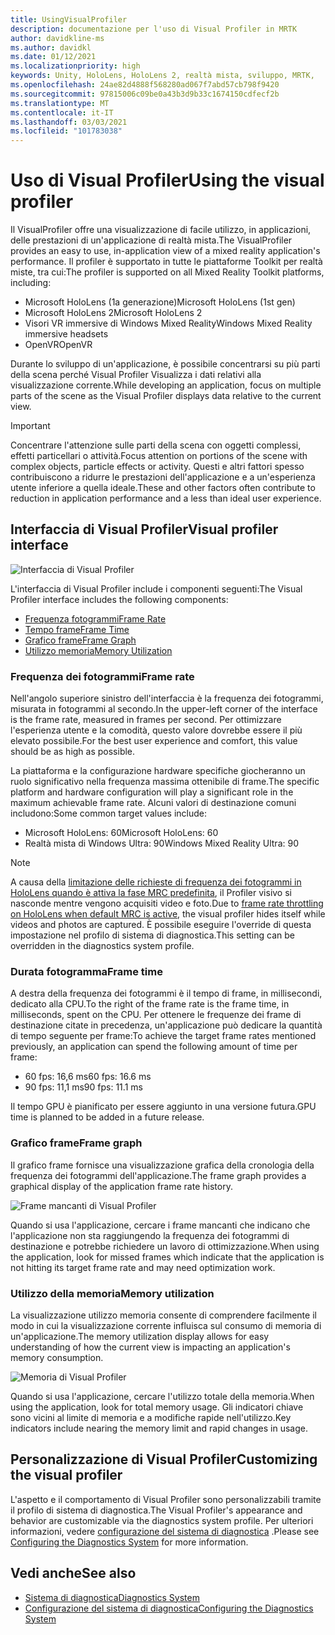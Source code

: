 ```yaml
---
title: UsingVisualProfiler
description: documentazione per l'uso di Visual Profiler in MRTK
author: davidkline-ms
ms.author: davidkl
ms.date: 01/12/2021
ms.localizationpriority: high
keywords: Unity, HoloLens, HoloLens 2, realtà mista, sviluppo, MRTK,
ms.openlocfilehash: 24ae82d4888f568280ad067f7abd57cb798f9420
ms.sourcegitcommit: 97815006c09be0a43b3d9b33c1674150cdfecf2b
ms.translationtype: MT
ms.contentlocale: it-IT
ms.lasthandoff: 03/03/2021
ms.locfileid: "101783038"
---
```

# <a name="using-the-visual-profiler"></a><span data-ttu-id="90f7c-104">Uso di Visual Profiler</span><span class="sxs-lookup"><span data-stu-id="90f7c-104">Using the visual profiler</span></span>

<span data-ttu-id="90f7c-105">Il VisualProfiler offre una visualizzazione di facile utilizzo, in applicazioni, delle prestazioni di un'applicazione di realtà mista.</span><span class="sxs-lookup"><span data-stu-id="90f7c-105">The VisualProfiler provides an easy to use, in-application view of a mixed reality application's performance.</span></span> <span data-ttu-id="90f7c-106">Il profiler è supportato in tutte le piattaforme Toolkit per realtà miste, tra cui:</span><span class="sxs-lookup"><span data-stu-id="90f7c-106">The profiler is supported on all Mixed Reality Toolkit platforms, including:</span></span>

- <span data-ttu-id="90f7c-107">Microsoft HoloLens (1a generazione)</span><span class="sxs-lookup"><span data-stu-id="90f7c-107">Microsoft HoloLens (1st gen)</span></span>
- <span data-ttu-id="90f7c-108">Microsoft HoloLens 2</span><span class="sxs-lookup"><span data-stu-id="90f7c-108">Microsoft HoloLens 2</span></span>
- <span data-ttu-id="90f7c-109">Visori VR immersive di Windows Mixed Reality</span><span class="sxs-lookup"><span data-stu-id="90f7c-109">Windows Mixed Reality immersive headsets</span></span>
- <span data-ttu-id="90f7c-110">OpenVR</span><span class="sxs-lookup"><span data-stu-id="90f7c-110">OpenVR</span></span>

<span data-ttu-id="90f7c-111">Durante lo sviluppo di un'applicazione, è possibile concentrarsi su più parti della scena perché Visual Profiler Visualizza i dati relativi alla visualizzazione corrente.</span><span class="sxs-lookup"><span data-stu-id="90f7c-111">While developing an application, focus on multiple parts of the scene as the Visual Profiler displays data relative to the current view.</span></span>

> [!IMPORTANT]
> <span data-ttu-id="90f7c-112">Concentrare l'attenzione sulle parti della scena con oggetti complessi, effetti particellari o attività.</span><span class="sxs-lookup"><span data-stu-id="90f7c-112">Focus attention on portions of the scene with complex objects, particle effects or activity.</span></span> <span data-ttu-id="90f7c-113">Questi e altri fattori spesso contribuiscono a ridurre le prestazioni dell'applicazione e a un'esperienza utente inferiore a quella ideale.</span><span class="sxs-lookup"><span data-stu-id="90f7c-113">These and other factors often contribute to reduction in application performance and a less than ideal user experience.</span></span>

## <a name="visual-profiler-interface"></a><span data-ttu-id="90f7c-114">Interfaccia di Visual Profiler</span><span class="sxs-lookup"><span data-stu-id="90f7c-114">Visual profiler interface</span></span>

![Interfaccia di Visual Profiler](../images/diagnostics/VisualProfiler.png)

<span data-ttu-id="90f7c-116">L'interfaccia di Visual Profiler include i componenti seguenti:</span><span class="sxs-lookup"><span data-stu-id="90f7c-116">The Visual Profiler interface includes the following components:</span></span>

- [<span data-ttu-id="90f7c-117">Frequenza fotogrammi</span><span class="sxs-lookup"><span data-stu-id="90f7c-117">Frame Rate</span></span>](#frame-rate)
- [<span data-ttu-id="90f7c-118">Tempo frame</span><span class="sxs-lookup"><span data-stu-id="90f7c-118">Frame Time</span></span>](#frame-time)
- [<span data-ttu-id="90f7c-119">Grafico frame</span><span class="sxs-lookup"><span data-stu-id="90f7c-119">Frame Graph</span></span>](#frame-graph)
- [<span data-ttu-id="90f7c-120">Utilizzo memoria</span><span class="sxs-lookup"><span data-stu-id="90f7c-120">Memory Utilization</span></span>](#memory-utilization)

### <a name="frame-rate"></a><span data-ttu-id="90f7c-121">Frequenza dei fotogrammi</span><span class="sxs-lookup"><span data-stu-id="90f7c-121">Frame rate</span></span>

<span data-ttu-id="90f7c-122">Nell'angolo superiore sinistro dell'interfaccia è la frequenza dei fotogrammi, misurata in fotogrammi al secondo.</span><span class="sxs-lookup"><span data-stu-id="90f7c-122">In the upper-left corner of the interface is the frame rate, measured in frames per second.</span></span> <span data-ttu-id="90f7c-123">Per ottimizzare l'esperienza utente e la comodità, questo valore dovrebbe essere il più elevato possibile.</span><span class="sxs-lookup"><span data-stu-id="90f7c-123">For the best user experience and comfort, this value should be as high as possible.</span></span>

<span data-ttu-id="90f7c-124">La piattaforma e la configurazione hardware specifiche giocheranno un ruolo significativo nella frequenza massima ottenibile di frame.</span><span class="sxs-lookup"><span data-stu-id="90f7c-124">The specific platform and hardware configuration will play a significant role in the maximum achievable frame rate.</span></span> <span data-ttu-id="90f7c-125">Alcuni valori di destinazione comuni includono:</span><span class="sxs-lookup"><span data-stu-id="90f7c-125">Some common target values include:</span></span>

- <span data-ttu-id="90f7c-126">Microsoft HoloLens: 60</span><span class="sxs-lookup"><span data-stu-id="90f7c-126">Microsoft HoloLens: 60</span></span>
- <span data-ttu-id="90f7c-127">Realtà mista di Windows Ultra: 90</span><span class="sxs-lookup"><span data-stu-id="90f7c-127">Windows Mixed Reality Ultra: 90</span></span>

> [!NOTE]
> <span data-ttu-id="90f7c-128">A causa della [limitazione delle richieste di frequenza dei fotogrammi in HoloLens quando è attiva la fase MRC predefinita](https://docs.microsoft.com/windows/mixed-reality/mixed-reality-capture-for-developers#what-to-expect-when-mrc-is-enabled-on-hololens), il Profiler visivo si nasconde mentre vengono acquisiti video e foto.</span><span class="sxs-lookup"><span data-stu-id="90f7c-128">Due to [frame rate throttling on HoloLens when default MRC is active](https://docs.microsoft.com/windows/mixed-reality/mixed-reality-capture-for-developers#what-to-expect-when-mrc-is-enabled-on-hololens), the visual profiler hides itself while videos and photos are captured.</span></span> <span data-ttu-id="90f7c-129">È possibile eseguire l'override di questa impostazione nel profilo di sistema di diagnostica.</span><span class="sxs-lookup"><span data-stu-id="90f7c-129">This setting can be overridden in the diagnostics system profile.</span></span>

### <a name="frame-time"></a><span data-ttu-id="90f7c-130">Durata fotogramma</span><span class="sxs-lookup"><span data-stu-id="90f7c-130">Frame time</span></span>

<span data-ttu-id="90f7c-131">A destra della frequenza dei fotogrammi è il tempo di frame, in millisecondi, dedicato alla CPU.</span><span class="sxs-lookup"><span data-stu-id="90f7c-131">To the right of the frame rate is the frame time, in milliseconds, spent on the CPU.</span></span> <span data-ttu-id="90f7c-132">Per ottenere le frequenze dei frame di destinazione citate in precedenza, un'applicazione può dedicare la quantità di tempo seguente per frame:</span><span class="sxs-lookup"><span data-stu-id="90f7c-132">To achieve the target frame rates mentioned previously, an application can spend the following amount of time per frame:</span></span>

- <span data-ttu-id="90f7c-133">60 fps: 16,6 ms</span><span class="sxs-lookup"><span data-stu-id="90f7c-133">60 fps: 16.6 ms</span></span>
- <span data-ttu-id="90f7c-134">90 fps: 11,1 ms</span><span class="sxs-lookup"><span data-stu-id="90f7c-134">90 fps: 11.1 ms</span></span>

<span data-ttu-id="90f7c-135">Il tempo GPU è pianificato per essere aggiunto in una versione futura.</span><span class="sxs-lookup"><span data-stu-id="90f7c-135">GPU time is planned to be added in a future release.</span></span>

### <a name="frame-graph"></a><span data-ttu-id="90f7c-136">Grafico frame</span><span class="sxs-lookup"><span data-stu-id="90f7c-136">Frame graph</span></span>

<span data-ttu-id="90f7c-137">Il grafico frame fornisce una visualizzazione grafica della cronologia della frequenza dei fotogrammi dell'applicazione.</span><span class="sxs-lookup"><span data-stu-id="90f7c-137">The frame graph provides a graphical display of the application frame rate history.</span></span>

![Frame mancanti di Visual Profiler](../images/diagnostics/VisualProfilerMissedFrames.png)

<span data-ttu-id="90f7c-139">Quando si usa l'applicazione, cercare i frame mancanti che indicano che l'applicazione non sta raggiungendo la frequenza dei fotogrammi di destinazione e potrebbe richiedere un lavoro di ottimizzazione.</span><span class="sxs-lookup"><span data-stu-id="90f7c-139">When using the application, look for missed frames which indicate that the application is not hitting its target frame rate and may need optimization work.</span></span>

### <a name="memory-utilization"></a><span data-ttu-id="90f7c-140">Utilizzo della memoria</span><span class="sxs-lookup"><span data-stu-id="90f7c-140">Memory utilization</span></span>

<span data-ttu-id="90f7c-141">La visualizzazione utilizzo memoria consente di comprendere facilmente il modo in cui la visualizzazione corrente influisca sul consumo di memoria di un'applicazione.</span><span class="sxs-lookup"><span data-stu-id="90f7c-141">The memory utilization display allows for easy understanding of how the current view is impacting an application's memory consumption.</span></span>

![Memoria di Visual Profiler](../images/diagnostics/VisualProfilerMemory.png)

<span data-ttu-id="90f7c-143">Quando si usa l'applicazione, cercare l'utilizzo totale della memoria.</span><span class="sxs-lookup"><span data-stu-id="90f7c-143">When using the application, look for total memory usage.</span></span> <span data-ttu-id="90f7c-144">Gli indicatori chiave sono vicini al limite di memoria e a modifiche rapide nell'utilizzo.</span><span class="sxs-lookup"><span data-stu-id="90f7c-144">Key indicators include nearing the memory limit and rapid changes in usage.</span></span>

## <a name="customizing-the-visual-profiler"></a><span data-ttu-id="90f7c-145">Personalizzazione di Visual Profiler</span><span class="sxs-lookup"><span data-stu-id="90f7c-145">Customizing the visual profiler</span></span>

<span data-ttu-id="90f7c-146">L'aspetto e il comportamento di Visual Profiler sono personalizzabili tramite il profilo di sistema di diagnostica.</span><span class="sxs-lookup"><span data-stu-id="90f7c-146">The Visual Profiler's appearance and behavior are customizable via the diagnostics system profile.</span></span> <span data-ttu-id="90f7c-147">Per ulteriori informazioni, vedere [configurazione del sistema di diagnostica](ConfiguringDiagnostics.md) .</span><span class="sxs-lookup"><span data-stu-id="90f7c-147">Please see [Configuring the Diagnostics System](ConfiguringDiagnostics.md) for more information.</span></span>

## <a name="see-also"></a><span data-ttu-id="90f7c-148">Vedi anche</span><span class="sxs-lookup"><span data-stu-id="90f7c-148">See also</span></span>

- [<span data-ttu-id="90f7c-149">Sistema di diagnostica</span><span class="sxs-lookup"><span data-stu-id="90f7c-149">Diagnostics System</span></span>](DiagnosticsSystemGettingStarted.md)
- [<span data-ttu-id="90f7c-150">Configurazione del sistema di diagnostica</span><span class="sxs-lookup"><span data-stu-id="90f7c-150">Configuring the Diagnostics System</span></span>](ConfiguringDiagnostics.md)
